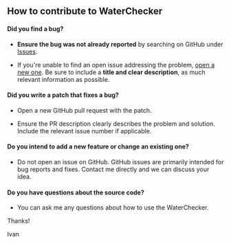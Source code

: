 ## How to contribute to WaterChecker

#### **Did you find a bug?**

* **Ensure the bug was not already reported** by searching on GitHub under [Issues](https://github.com/Banovvv/GHelper/issues).

* If you're unable to find an open issue addressing the problem, [open a new one](https://github.com/Banovvv/GHelper/issues/new). Be sure to include a **title and clear description**, as much relevant information as possible.


#### **Did you write a patch that fixes a bug?**

* Open a new GitHub pull request with the patch.

* Ensure the PR description clearly describes the problem and solution. Include the relevant issue number if applicable.


#### **Do you intend to add a new feature or change an existing one?**

* Do not open an issue on GitHub. GitHub issues are primarily intended for bug reports and fixes. Contact me directly and we can discuss your idea.

#### **Do you have questions about the source code?**

* You can ask me any questions about how to use the WaterChecker.

Thanks!

Ivan
